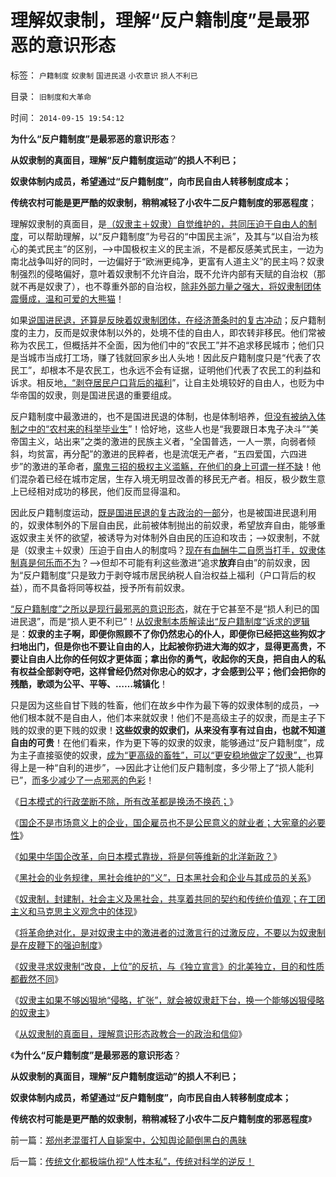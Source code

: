 # 理解奴隶制，理解“反户籍制度”是最邪恶的意识形态

标签： `户籍制度` `奴隶制` `国进民退` `小农意识` `损人不利已` 

目录： `旧制度和大革命`

时间： `2014-09-15 19:54:12`

**为什么“反户籍制度”是最邪恶的意识形态**？

**从奴隶制的真面目，理解“反户籍制度运动”的损人不利已；**

**奴隶体制内成员，希望通过“反户籍制度”，向市民自由人转移制度成本；**

**传统农村可能是更严酷的奴隶制，稍稍减轻了小农牛二反户籍制度的邪恶程度**；

理解奴隶制的真面目，是[（奴隶主＋奴隶）自觉维护的，共同压迫于自由人的制度](http://blog.sina.com.cn/s/blog_5563a64d0102v2z7.html)，可以帮助理解，以“反户籍制度”为号召的“中国民主派”，及其与“以自治为核心的美式民主”的区别，——>中国极权主义的民主派，不是都反感美式民主，一边为南北战争叫好的同时，一边偏好于“欧洲更纯净，更富有人道主义”的民主吗？奴隶制强烈的侵略偏好，意叶着奴隶制不允许自治，既不允许内部有天赋的自治权（那就不再是奴隶了），也不尊重外部的自治权，[除非外部力量之强大，将奴隶制团体震慑成，温和可爱的大熊猫](http://blog.sina.com.cn/s/blog_5563a64d0102ux9e.html)！

如果[说国进民退，还算是反映着奴隶制团体，在经济萧条时的复古冲动](../../../2014/4/20/“仁者无敌”“开明专制”都正相关于经济环境繁荣；.md)；反户籍制度的主力，反而是奴隶体制以外的，处境不佳的自由人，即农转非移民。他们常被称为农民工，但概括并不全面，因为他们中的“农民工”并不追求移民城市；他们只是当城市当成打工场，赚了钱就回家乡出人头地！因此反户籍制度只是“代表了农民工”，却根本不是农民工，也永远不会有证据，证明他们代表了农民工的利益和诉求。相反地[，“剥夺居民户口背后的福利](../../../2013/10/20/户籍制度的本质是“中央集权剥夺居民的自治权”.md)”，让自主处境较好的自由人，也贬为中华帝国的奴隶，则是国进民退的重要组成。

反户籍制度中最激进的，也不是国进民退的体制，也是体制培养，[但没有被纳入体制之中的“农村来的科举毕业生](../../../2010/3/5/“反户籍制度”的根源就是小农意识.md)”！恰好地，这些人也是“我要跟日本鬼子决斗”“美帝国主义，站出来”之类的激进的民族主义者，“全国普选，一人一票，向弱者倾斜，均贫富，再分配”的激进的民粹者，也是流氓无产者，“五四爱国，六四进步”的激进的革命者，[魔鬼三招的极权主义滥觞，在他们的身上可谓一样不缺](http://blog.sina.com.cn/s/blog_5563a64d0102eh5x.html)！他们混杂着已经在城市定居，生存入境无明显改善的移民无产者。相反，极少数生意上已经相对成功的移民，他们反而显得温和。

因此反户籍制度运动，[既是国进民退的复古政治的一部](../../../2013/12/1/了解中世纪后，理解西方左派复古的社会主义情结.md)分，也是被国进民退利用的，奴隶体制外的下层自由民，此前被体制抛出的前奴隶，希望放弃自由，能够重返奴隶主关怀的欲望，被诱导为对体制外自由民的压迫和攻击；——>奴隶制，不就是（奴隶主＋奴隶）压迫于自由人的制度吗？[现在有血酬牛二自愿当打手，奴隶体制真是何乐而不为](../../../2009/10/13/城市平民利益一直经受着联合打击.md)？——>但却不可能有利这些激进“追求**放弃**自由”的前奴隶，因为“反户籍制度”只是致力于剥夺城市居民纳税人自治权益上福利（户口背后的权益），而不具备将同等权益，授予所有前奴隶。

[“反户籍制度”之所以是现行最邪恶的意识形态](http://blog.sina.com.cn/s/blog_5563a64d0102uzoe.html)，就在于它甚至不是“损人利已的国进民退”，而是“损人更不利已”！[从奴隶制本质解读出“反户籍制度”诉求的逻辑](http://blog.sina.com.cn/s/blog_5563a64d0102v2wd.html)是：**奴隶的主子啊，即便你照顾不了你仍然忠心的仆人，即便你已经把这些狗奴才扫地出门，但是你也不要让自由的人，比起被你扔进大海的奴才，显得更高贵，不要让自由人比你的任何奴才更体面；拿出你的勇气，收起你的天良，把自由人的私有权益全部剥夺吧，这样曾经仍然对你忠心的奴才，才会感到公平；他们会把你的残酷，歌颂为公平、平等、……城镇化**！

只是因为这些自甘下贱的牲畜，他们在故乡中作为最下等的奴隶体制的成员，——>他们根本就不是自由人，他们本来就奴隶！他们不是高级主子的奴隶，而是主子下贱的奴隶的更下贱的奴隶！**这些奴隶的奴隶们，从来没有享有过自由，也就不知道自由的可贵**！在他们看来，作为更下等的奴隶的奴隶，能够通过“反户籍制度”，成为主子直接驱使的奴隶，[成为“更高级的畜牲”，可以“更安稳地做定了奴隶”，](../../../2008/10/16/极力维护不公平制度的是受害者自已.md)也算得上是一种“自利的进步”，——>因此才让他们反户籍制度，多少带上了“损人能利已”，[而多少减少了一点邪恶的色彩](../../../2011/6/3/善恶的公式与极端的牛二.md)！

《[日本模式的行政垄断不除，所有改革都是换汤不换药；](http://blog.sina.com.cn/s/blog_5563a64d0102v2n5.html)》

《[国企不是市场意义上的企业，国企雇员也不是公民意义的就业者；大宪章的必要性](http://blog.sina.com.cn/s/blog_5563a64d0102v2og.html)》

《[如果中华国企改革，向日本模式靠拢，将是何等维新的北洋新政？](http://blog.sina.com.cn/s/blog_5563a64d0102v2qo.html)》

《[黑社会的业务规律，黑社会维护的“义”，日本黑社会和企业与其成员的关系](http://blog.sina.com.cn/s/blog_5563a64d0102v2tu.html)》

《[奴隶制，封建制，社会主义及黑社会，共享着共同的契约和传统价值观；在工团主义和马克思主义观念中的体现](http://blog.sina.com.cn/s/blog_5563a64d0102v2wd.html)》

《[将革命绝对化，是对奴隶主中的激进者的过激言行的过激反应，不要以为奴隶制是在皮鞭下的强迫制度](http://blog.sina.com.cn/s/blog_5563a64d0102v2z7.html)》

《[奴隶寻求奴隶制“改良，上位”的反抗，与《独立宣言》的北美独立，目的和性质都截然不同](http://blog.sina.com.cn/s/blog_5563a64d0102v32g.html)》

《[奴隶主如果不够凶狠地“侵略，扩张”，就会被奴隶赶下台，换一个能够凶狠侵略的奴隶主](http://blog.sina.com.cn/s/blog_5563a64d0102v349.html)》

《[从奴隶制的真面目，理解意识形态政教合一的政治和信仰](../../../2014/9/14/从奴隶制真面目，理解意识形态政教合一的政治和信仰.md)》

《**为什么“反户籍制度”是最邪恶的意识形态**？

**从奴隶制的真面目，理解“反户籍制度运动”的损人不利已；**

**奴隶体制内成员，希望通过“反户籍制度”，向市民自由人转移制度成本；**

**传统农村可能是更严酷的奴隶制，稍稍减轻了小农牛二反户籍制度的邪恶程度**》



前一篇：[郑州老混蛋打人自毙案中，公知舆论颠倒黑白的愚昧](http://blog.sina.com.cn/s/blog_5563a64d0102v361.html)

后一篇：[传统文化都极端仇视“人性本私”，传统对科学的逆反！](http://blog.sina.com.cn/s/blog_5563a64d0102v396.html)